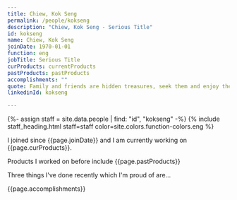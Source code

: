 ```yaml
---
title: Chiew, Kok Seng
permalink: /people/kokseng
description: "Chiew, Kok Seng - Serious Title"
id: kokseng
name: Chiew, Kok Seng
joinDate: 1970-01-01
function: eng
jobTitle: Serious Title
curProducts: currentProducts
pastProducts: pastProducts
accomplishments: ""
quote: Family and friends are hidden treasures, seek them and enjoy their riches.
linkedinId: kokseng

---
```


{%- assign staff = site.data.people | find: "id", "kokseng" -%}
{% include staff_heading.html staff=staff color=site.colors.function-colors.eng %}

<p>I joined since {{page.joinDate}} and I am currently working on {{page.curProducts}}.</p>

<p>Products I worked on before include {{page.pastProducts}}</p>

<p>Three things I've done recently which I'm proud of are...</p>
{{page.accomplishments}}
